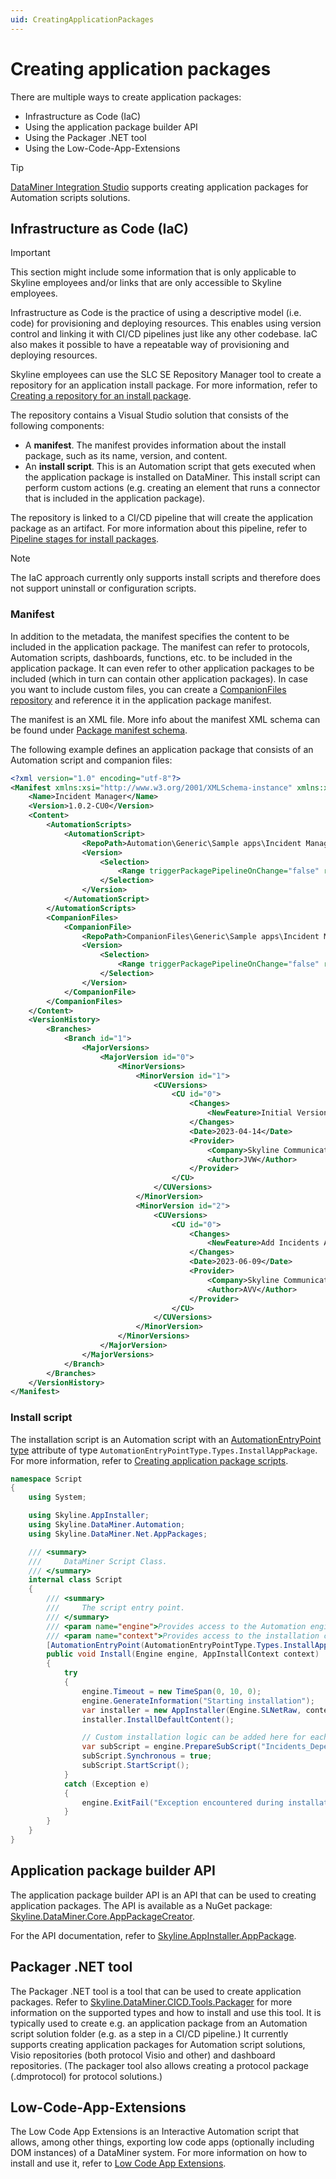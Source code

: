 ```yaml
---
uid: CreatingApplicationPackages
---
```


# Creating application packages

There are multiple ways to create application packages:

- Infrastructure as Code (IaC)
- Using the application package builder API
- Using the Packager .NET tool
- Using the Low-Code-App-Extensions

> [!TIP]
> [DataMiner Integration Studio](xref:Overall_concept_of_the_DataMiner_Integration_Studio) supports creating application packages for Automation scripts solutions.

## Infrastructure as Code (IaC)

> [!IMPORTANT]
> This section might include some information that is only applicable to Skyline employees and/or links that are only accessible to Skyline employees.

Infrastructure as Code is the practice of using a descriptive model (i.e. code) for provisioning and deploying resources. This enables using version control and linking it with CI/CD pipelines just like any other codebase. IaC also makes it possible to have a repeatable way of provisioning and deploying resources.

Skyline employees can use the SLC SE Repository Manager tool to create a repository for an application install package. For more information, refer to [Creating a repository for an install package](xref:Creating_a_repository_for_an_install_package).

The repository contains a Visual Studio solution that consists of the following components:

- A **manifest**. The manifest provides information about the install package, such as its name, version, and content.
- An **install script**. This is an Automation script that gets executed when the application package is installed on DataMiner. This install script can perform custom actions (e.g. creating an element that runs a connector that is included in the application package).

The repository is linked to a CI/CD pipeline that will create the application package as an artifact. For more information about this pipeline, refer to [Pipeline stages for install packages](xref:Pipeline_stages_for_install_packages).

> [!NOTE]
> The IaC approach currently only supports install scripts and therefore does not support uninstall or configuration scripts.

### Manifest

In addition to the metadata, the manifest specifies the content to be included in the application package. The manifest can refer to protocols, Automation scripts, dashboards, functions, etc. to be included in the application package. It can even refer to other application packages to be included (which in turn can contain other application packages). In case you want to include custom files, you can create a [CompanionFiles repository](xref:Repository_types#files) and reference it in the application package manifest.

The manifest is an XML file. More info about the manifest XML schema can be found under [Package manifest schema](xref:SchemaPackageManifest).

The following example defines an application package that consists of an Automation script and companion files:

```xml
<?xml version="1.0" encoding="utf-8"?>
<Manifest xmlns:xsi="http://www.w3.org/2001/XMLSchema-instance" xmlns:xsd="http://www.w3.org/2001/XMLSchema" xmlns="http://www.skyline.be/packageManifest">
	<Name>Incident Manager</Name>
	<Version>1.0.2-CU0</Version>
	<Content>
		<AutomationScripts>
			<AutomationScript>
				<RepoPath>Automation\Generic\Sample apps\Incident Manager</RepoPath>
				<Version>
					<Selection>
						<Range triggerPackagePipelineOnChange="false" rangeSelection="latestRelease">1.0.0.X</Range>
					</Selection>
				</Version>
			</AutomationScript>
		</AutomationScripts>
		<CompanionFiles>
			<CompanionFile>
				<RepoPath>CompanionFiles\Generic\Sample apps\Incident Manager</RepoPath>
				<Version>
					<Selection>
						<Range triggerPackagePipelineOnChange="false" rangeSelection="latestRelease">1.0.0.X</Range>
					</Selection>
				</Version>
			</CompanionFile>
		</CompanionFiles>
	</Content>
	<VersionHistory>
		<Branches>
			<Branch id="1">
				<MajorVersions>
					<MajorVersion id="0">
						<MinorVersions>
							<MinorVersion id="1">
								<CUVersions>
									<CU id="0">
										<Changes>
											<NewFeature>Initial Version</NewFeature>
										</Changes>
										<Date>2023-04-14</Date>
										<Provider>
											<Company>Skyline Communications</Company>
											<Author>JVW</Author>
										</Provider>
									</CU>
								</CUVersions>
							</MinorVersion>
							<MinorVersion id="2">
								<CUVersions>
									<CU id="0">
										<Changes>
											<NewFeature>Add Incidents API</NewFeature>
										</Changes>
										<Date>2023-06-09</Date>
										<Provider>
											<Company>Skyline Communications</Company>
											<Author>AVV</Author>
										</Provider>
									</CU>
								</CUVersions>
							</MinorVersion>
						</MinorVersions>
					</MajorVersion>
				</MajorVersions>
			</Branch>
		</Branches>
	</VersionHistory>
</Manifest>
```

### Install script

The installation script is an Automation script with an [AutomationEntryPoint type](xref:Skyline.DataMiner.Automation.AutomationEntryPointType.Types) attribute of type `AutomationEntryPointType.Types.InstallAppPackage`. For more information, refer to [Creating application package scripts](xref:Creating_app_package_scripts).

```csharp
namespace Script
{
	using System;

	using Skyline.AppInstaller;
	using Skyline.DataMiner.Automation;
	using Skyline.DataMiner.Net.AppPackages;

	/// <summary>
	///     DataMiner Script Class.
	/// </summary>
	internal class Script
	{
		/// <summary>
		///     The script entry point.
		/// </summary>
		/// <param name="engine">Provides access to the Automation engine.</param>
		/// <param name="context">Provides access to the installation context.</param>
		[AutomationEntryPoint(AutomationEntryPointType.Types.InstallAppPackage)]
		public void Install(Engine engine, AppInstallContext context)
		{
			try
			{
				engine.Timeout = new TimeSpan(0, 10, 0);
				engine.GenerateInformation("Starting installation");
				var installer = new AppInstaller(Engine.SLNetRaw, context);
				installer.InstallDefaultContent();

				// Custom installation logic can be added here for each individual install package.
				var subScript = engine.PrepareSubScript("Incidents_Dependencies_Import");
				subScript.Synchronous = true;
				subScript.StartScript();
			}
			catch (Exception e)
			{
				engine.ExitFail("Exception encountered during installation: " + e);
			}
		}
	}
}
```

## Application package builder API

The application package builder API is an API that can be used to creating application packages. The API is available as a NuGet package: [Skyline.DataMiner.Core.AppPackageCreator](https://www.nuget.org/packages/Skyline.DataMiner.Core.AppPackageCreator).

For the API documentation, refer to [Skyline.AppInstaller.AppPackage](xref:Skyline.AppInstaller.AppPackage).

## Packager .NET tool

The Packager .NET tool is a tool that can be used to create application packages. Refer to [Skyline.DataMiner.CICD.Tools.Packager](https://www.nuget.org/packages/Skyline.DataMiner.CICD.Tools.Packager#readme-body-tab) for more information on the supported types and how to install and use this tool. It is typically used to create e.g. an application package from an Automation script solution folder (e.g. as a step in a CI/CD pipeline.) It currently supports creating application packages for Automation script solutions, Visio repositories (both protocol Visio and other) and dashboard repositories.
(The packager tool also allows creating a protocol package (.dmprotocol) for protocol solutions.)

## Low-Code-App-Extensions

The Low Code App Extensions is an Interactive Automation script that allows, among other things, exporting low code apps (optionally including DOM instances) of a DataMiner system.
For more information on how to install and use it, refer to [Low Code App Extensions](https://github.com/SkylineCommunications/Low-Code-App-Extensions).
